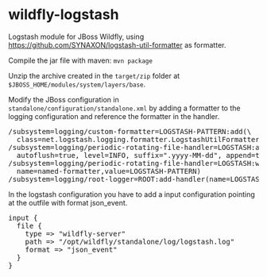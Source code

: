 wildfly-logstash
================

Logstash module for JBoss Wildfly, using https://github.com/SYNAXON/logstash-util-formatter as formatter.

Compile the jar file with maven: `mvn package`

Unzip the archive created in the `target/zip` folder at `$JBOSS_HOME/modules/system/layers/base`.

Modify the JBoss configuration in `standalone/configuration/standalone.xml` by adding a formatter to the logging configuration and reference the formatter in the handler.

<pre>
/subsystem=logging/custom-formatter=LOGSTASH-PATTERN:add(\
  class=net.logstash.logging.formatter.LogstashUtilFormatter, module=x1.wildfly-logstash)
/subsystem=logging/periodic-rotating-file-handler=LOGSTASH:add(\
  autoflush=true, level=INFO, suffix=".yyyy-MM-dd", append=true, file={path=logstash.log, relative-to=jboss.server.log.dir})
/subsystem=logging/periodic-rotating-file-handler=LOGSTASH:write-attribute(\
  name=named-formatter,value=LOGSTASH-PATTERN)
/subsystem=logging/root-logger=ROOT:add-handler(name=LOGSTASH)
</pre>

In the logstash configuration you have to add a input configuration pointing at the outfile with format json_event.

<pre>
input {
  file {
    type => "wildfly-server"
    path => "/opt/wildfly/standalone/log/logstash.log"
    format => "json_event"
  }
}
</pre>
